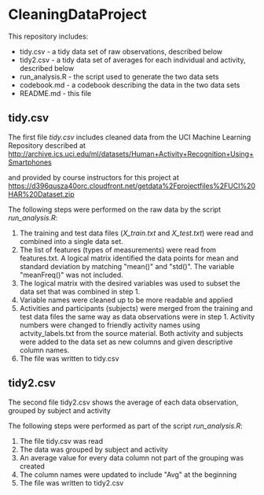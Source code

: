 # CleaningDataProject

This repository includes:
* tidy.csv - a tidy data set of raw observations, described below
* tidy2.csv - a tidy data set of averages for each individual and activity, described below
* run_analysis.R - the script used to generate the two data sets
* codebook.md - a codebook describing the data in the two data sets
* README.md - this file


## tidy.csv
The first file *tidy.csv* includes cleaned data from the UCI Machine Learning Repository described at 
http://archive.ics.uci.edu/ml/datasets/Human+Activity+Recognition+Using+Smartphones

and provided by course instructors for this project at
https://d396qusza40orc.cloudfront.net/getdata%2Fprojectfiles%2FUCI%20HAR%20Dataset.zip

The following steps were performed on the raw data by the script *run_analysis.R*:
1. The training and test data files (*X_train.txt* and *X_test.txt*) were read and combined into a single data set.
2. The list of features (types of measurements) were read from features.txt. A logical matrix identified the data points for mean and standard deviation by matching "mean()" and "std()". The variable "meanFreq()" was not included.
3. The logical matrix with the desired variables was used to subset the data set that was combined in step 1.
4. Variable names were cleaned up to be more readable and applied
5. Activities and participants (subjects) were merged from the training and test data files the same way as data observations were in step 1. Activity numbers were changed to friendly activity names using actvity_labels.txt from the source material. Both activity and subjects were added to the data set as new columns and given descriptive column names.
6. The file was written to tidy.csv
 


## tidy2.csv

The second file tidy2.csv shows the average of each data observation, grouped by subject and activity

The following steps were performed as part of the script *run_analysis.R*:
1. The file tidy.csv was read
2. The data was grouped by subject and activity
3. An average value for every data column not part of the grouping was created
4. The column names were updated to include "Avg" at the beginning
5. The file was written to tidy2.csv
